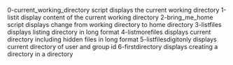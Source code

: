 0-current_working_directory script displays the current working directory
1-listit display content of the current working directory
2-bring_me_home script displays change from working directory to home directory
3-listfiles displays listing directory in long format
4-listmorefiles displays current directory including hidden files in long format
5-listfilesdigitonly displays current directory of user and group id
6-firstdirectory displays creating a directory in a directory
